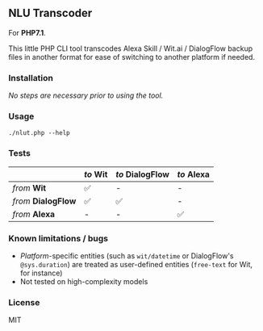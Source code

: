 NLU Transcoder
---

For **PHP7.1**.

This little PHP CLI tool transcodes Alexa Skill / Wit.ai / DialogFlow backup files in another format for ease of switching to another platform if needed.

### Installation

_No steps are necessary prior to using the tool._

### Usage

    ./nlut.php --help

### Tests

|                        | _to_ Wit   | _to_ DialogFlow  | _to_ Alexa |
| ---------------------- | ---------- | ---------------- | ---------- |
| _from_ **Wit**         |   ✅       |   -              |   -        |
| _from_ **DialogFlow**  |   ✅       |   ✅             |   -        |
| _from_ **Alexa**       |   -        |   -              |   ✅       |

### Known limitations / bugs

  - _Platform_-specific entities (such as `wit/datetime` or DialogFlow's `@sys.duration`) are treated as user-defined entities (`free-text` for Wit, for instance)
  - Not tested on high-complexity models

### License

MIT